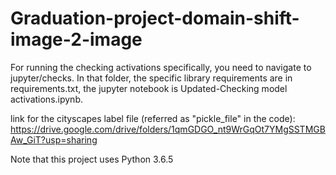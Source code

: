 # Graduation-project-domain-shift-image-2-image

For running the checking activations specifically, you need to navigate to jupyter/checks. In that folder, the specific library requirements are in requirements.txt, the jupyter notebook is Updated-Checking model activations.ipynb.

link for the cityscapes label file (referred as "pickle_file" in the code): https://drive.google.com/drive/folders/1qmGDGO_nt9WrGqOt7YMgSSTMGBAw_GiT?usp=sharing

Note that this project uses Python 3.6.5


